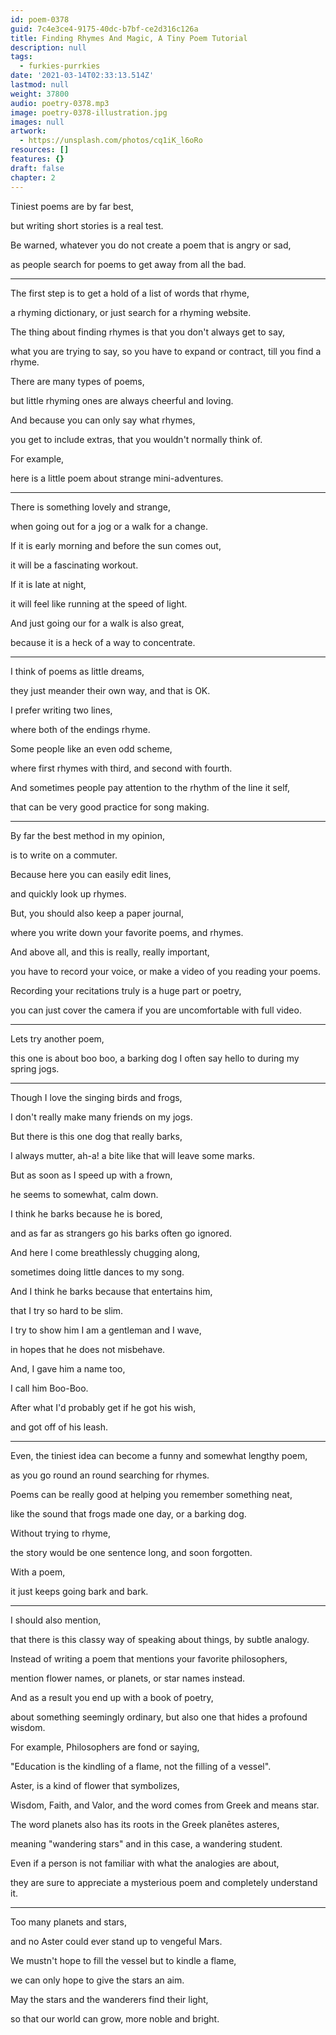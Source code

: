 ```yaml
---
id: poem-0378
guid: 7c4e3ce4-9175-40dc-b7bf-ce2d316c126a
title: Finding Rhymes And Magic, A Tiny Poem Tutorial
description: null
tags:
  - furkies-purrkies
date: '2021-03-14T02:33:13.514Z'
lastmod: null
weight: 37800
audio: poetry-0378.mp3
image: poetry-0378-illustration.jpg
images: null
artwork:
  - https://unsplash.com/photos/cq1iK_l6oRo
resources: []
features: {}
draft: false
chapter: 2
---
```


Tiniest poems are by far best,

but writing short stories is a real test.

Be warned, whatever you do not create a poem that is angry or sad,

as people search for poems to get away from all the bad.

---

The first step is to get a hold of a list of words that rhyme,

a rhyming dictionary, or just search for a rhyming website.

The thing about finding rhymes is that you don't always get to say,

what you are trying to say, so you have to expand or contract, till you find a rhyme.

There are many types of poems,

but little rhyming ones are always cheerful and loving.

And because you can only say what rhymes,

you get to include extras, that you wouldn't normally think of.

For example,

here is a little poem about strange mini-adventures.

---

There is something lovely and strange,

when going out for a jog or a walk for a change.

If it is early morning and before the sun comes out,

it will be a fascinating workout.

If it is late at night,

it will feel like running at the speed of light.

And just going our for a walk is also great,

because it is a heck of a way to concentrate.

---

I think of poems as little dreams,

they just meander their own way, and that is OK.

I prefer writing two lines,

where both of the endings rhyme.

Some people like an even odd scheme,

where first rhymes with third, and second with fourth.

And sometimes people pay attention to the rhythm of the line it self,

that can be very good practice for song making.

---

By far the best method in my opinion,

is to write on a commuter.

Because here you can easily edit lines,

and quickly look up rhymes.

But, you should also keep a paper journal,

where you write down your favorite poems, and rhymes.

And above all, and this is really, really important,

you have to record your voice, or make a video of you reading your poems.

Recording your recitations truly is a huge part or poetry,

you can just cover the camera if you are uncomfortable with full video.

---

Lets try another poem,

this one is about boo boo, a barking dog I often say hello to during my spring jogs.

---

Though I love the singing birds and frogs,

I don't really make many friends on my jogs.

But there is this one dog that really barks,

I always mutter, ah-a! a bite like that will leave some marks.

But as soon as I speed up with a frown,

he seems to somewhat, calm down.

I think he barks because he is bored,

and as far as strangers go his barks often go ignored.

And here I come breathlessly chugging along,

sometimes doing little dances to my song.

And I think he barks because that entertains him,

that I try so hard to be slim.

I try to show him I am a gentleman and I wave,

in hopes that he does not misbehave.

And, I gave him a name too,

I call him Boo-Boo.

After what I'd probably get if he got his wish,

and got off of his leash.

---

Even, the tiniest idea can become a funny and somewhat lengthy poem,

as you go round an round searching for rhymes.

Poems can be really good at helping you remember something neat,

like the sound that frogs made one day, or a barking dog.

Without trying to rhyme,

the story would be one sentence long, and soon forgotten.

With a poem,

it just keeps going bark and bark.

---

I should also mention,

that there is this classy way of speaking about things, by subtle analogy.

Instead of writing a poem that mentions your favorite philosophers,

mention flower names, or planets, or star names instead.

And as a result you end up with a book of poetry,

about something seemingly ordinary, but also one that hides a profound wisdom.

For example, Philosophers are fond or saying,

"Education is the kindling of a flame, not the filling of a vessel".

Aster, is a kind of flower that symbolizes,

Wisdom, Faith, and Valor, and the word comes from Greek and means star.

The word planets also has its roots in the Greek planētes asteres,

meaning "wandering stars" and in this case, a wandering student.

Even if a person is not familiar with what the analogies are about,

they are sure to appreciate a mysterious poem and completely understand it.

---

Too many planets and stars,

and no Aster could ever stand up to vengeful Mars.

We mustn't hope to fill the vessel but to kindle a flame,

we can only hope to give the stars an aim.

May the stars and the wanderers find their light,

so that our world can grow, more noble and bright.
